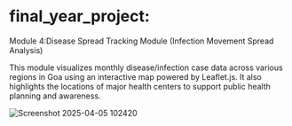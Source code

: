 # final_year_project:

Module 4:Disease Spread Tracking Module (Infection Movement Spread Analysis)



This module visualizes monthly disease/infection case data across various regions in Goa using an interactive map powered by Leaflet.js. It also highlights the locations of major health centers  to support public health planning and awareness.



![Screenshot 2025-04-05 102420](https://github.com/user-attachments/assets/c7045bdb-1307-4825-8393-c4f68f7253fa)
